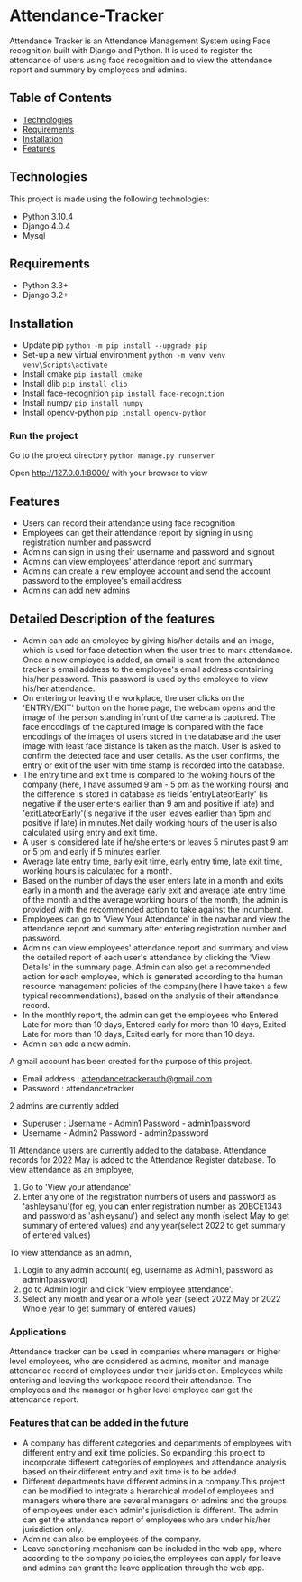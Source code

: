 # Attendance-Tracker
Attendance Tracker is an Attendance Management System using Face recognition built with Django and Python.
It is used to register the attendance of users using face recognition and to view the attendance report and summary by employees and admins.

## Table of Contents
- [Technologies](#technologies)
- [Requirements](#requirements)
- [Installation](#installation)
- [Features](#features)

## Technologies
This project is made using the following technologies:
- Python 3.10.4
- Django 4.0.4
- Mysql

## Requirements
- Python 3.3+
- Django 3.2+

## Installation

- Update pip
`python -m pip install --upgrade pip`
- Set-up a new virtual environment
`python -m venv venv`
`venv\Scripts\activate`
- Install cmake
`pip install cmake`
- Install dlib 
`pip install dlib`
- Install face-recognition
`pip install face-recognition`
- Install numpy
`pip install numpy`
- Install opencv-python
`pip install opencv-python`

### Run the project
Go to the project directory
`python manage.py runserver`

Open http://127.0.0.1:8000/ with your browser to view

## Features
- Users can record their attendance using face recognition
- Employees can get their attendance report by signing in using registration number and password
- Admins can sign in using their username and password and signout
- Admins can view employees' attendance report and summary
- Admins can create a new employee account and send the account password to the employee's email address
- Admins can add new admins

## Detailed Description of the features
- Admin can add an employee by giving his/her details and an image, which is used for face detection when the user tries to mark attendance. Once a new employee is added, an email is sent from the attendance tracker's email address to the employee's email address containing his/her password. This password is used by the employee to view his/her attendance. 
- On entering or leaving the workplace, the user clicks on the 'ENTRY/EXIT' button on the home page, the webcam opens and the image of the person standing infront of the camera is captured. The face encodings of the captured image is compared with the face encodings of the images of users stored in the database and the user image with least face distance is taken as the match. User is asked to confirm the detected face and user details. As the user confirms, the entry or exit of the user with time stamp is recorded into the database.
- The entry time and exit time is compared to the woking hours of the company (here, I have assumed 9 am - 5 pm as the working hours) and the difference is stored in database as fields 'entryLateorEarly' (is negative if the user enters earlier than 9 am and positive if late) and 'exitLateorEarly'(is negative if the user leaves earlier than 5pm and positive if late) in minutes.Net daily working hours of the user is also calculated using entry and exit time.
- A user is considered late if he/she enters or leaves 5 minutes past 9 am or 5 pm and early if 5 minutes earlier. 
- Average late entry time, early exit time, early entry time, late exit time, working hours is calculated for a month.
- Based on the number of days the user enters late in a month and exits early in a month and the average early exit and average late entry time of the month and the average working hours of the month, the admin is provided with the recommended action to take against the incumbent.
- Employees can go to 'View Your Attendance' in the navbar and view the attendance report and summary after entering registration number and password.
- Admins can view employees' attendance report and summary and view the detailed report of each user's attendance by clicking the 'View Details' in the summary page. Admin can also get a recommended action for each employee, which is generated according to the human resource management policies of the company(here I have taken a few typical recommendations), based on the analysis of their attendance record.
- In the monthly report, the admin can get the employees who Entered Late for more than 10 days, Entered early for more than 10 days, Exited Late for more than 10 days, Exited early for more than 10 days.
- Admin can add a new admin.


A gmail account has been created for the purpose of this project. 
- Email address : attendancetrackerauth@gmail.com
- Password : attendancetracker

2 admins are currently added
- Superuser : 
Username - Admin1
Password - admin1password
- Username - Admin2
Password - admin2password

11 Attendance users are currently added to the database.
Attendance records for 2022 May is added to the Attendance Register database.
To view attendance as an employee,
1. Go to 'View your attendance'
2. Enter any one of the registration numbers of users and password as 'ashleysanu'(for eg, you can enter registration number as 20BCE1343 and password as 'ashleysanu') and select any month (select May to get summary of entered values) and any year(select 2022 to get summary of entered values)

To view attendance as an admin,
1. Login to any admin account( eg, username as Admin1, password as admin1password)
2. go to Admin login and click 'View employee attendance'.
3. Select any month and year or a whole year (select 2022 May or 2022 Whole year to get summary of entered values)

### Applications
Attendance tracker can be used in companies where managers or higher level employees, who are considered as admins, monitor and manage attendance record of employees under their juridsiction. Employees while entering and leaving the workspace record their attendance. The employees and the manager or higher level employee can get the attendance report.


### Features that can be added in the future 
- A company has different categories and departments of employees with different entry and exit time policies. So expanding this project to incorporate different categories of employees and attendance analysis based on their different entry and exit time is to be added.
- Different departments have different admins in a company.This project can be modified to integrate a hierarchical model of employees and managers where there are several managers or admins and the groups of employees under each admin's jurisdiction is different. The admin can get the attendance report of employees who are under his/her jurisdiction only.
- Admins can also be employees of the company.
- Leave sanctioning mechanism can be included in the web app, where according to the company policies,the employees can apply for leave and admins can grant the leave application through the web app.
